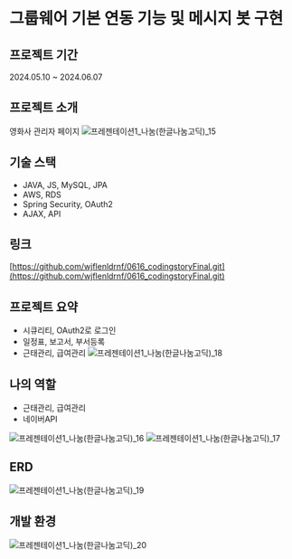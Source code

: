 # 그룹웨어 기본 연동 기능 및 메시지 봇 구현

## 프로젝트 기간
2024.05.10 ~ 2024.06.07

## 프로젝트 소개
영화사 관리자 페이지
![프레젠테이션1_나눔(한글나눔고딕)_15](https://github.com/wjflenldrnf/0616_codingstoryFinal/assets/154856783/8653fb48-7ec1-4c4a-8151-7d588cfc6ca8)


## 기술 스택
- JAVA, JS, MySQL, JPA
- AWS, RDS
- Spring Security, OAuth2
- AJAX, API

## 링크
[https://github.com/wjflenldrnf/0616_codingstoryFinal.git](https://github.com/wjflenldrnf/0616_codingstoryFinal.git)

## 프로젝트 요약
- 시큐리티, OAuth2로 로그인
- 일정표, 보고서, 부서등록
- 근태관리, 급여관리
![프레젠테이션1_나눔(한글나눔고딕)_18](https://github.com/wjflenldrnf/0616_codingstoryFinal/assets/154856783/b080748b-b783-4220-bbf8-28420eb6e2a5)


## 나의 역할
- 근태관리, 급여관리
- 네이버API

![프레젠테이션1_나눔(한글나눔고딕)_16](https://github.com/wjflenldrnf/0616_codingstoryFinal/assets/154856783/3dc7525d-6c77-455b-9f3b-509cb48f46b4)
![프레젠테이션1_나눔(한글나눔고딕)_17](https://github.com/wjflenldrnf/0616_codingstoryFinal/assets/154856783/1b2e9df4-21f0-4118-aa83-1686da0a61fb)

## ERD
![프레젠테이션1_나눔(한글나눔고딕)_19](https://github.com/wjflenldrnf/0616_codingstoryFinal/assets/154856783/1b0c3d8e-7714-41f2-8731-186859c27740)

## 개발 환경
![프레젠테이션1_나눔(한글나눔고딕)_20](https://github.com/wjflenldrnf/0616_codingstoryFinal/assets/154856783/911c11bc-8936-4ef5-b91d-f25127bf0b91)
